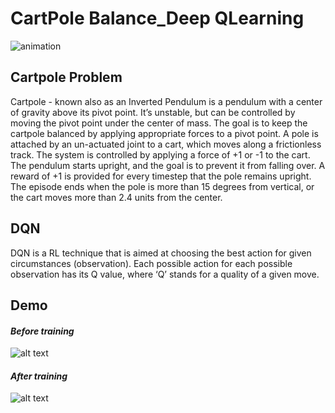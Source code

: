 
# CartPole Balance_Deep QLearning 


![animation](https://cdn-images-1.medium.com/max/1600/1*k21guf6QlOMpVJPw1Z3Vlw.gif)
## Cartpole Problem
Cartpole - known also as an Inverted Pendulum is a pendulum with a center of gravity above its pivot point. It’s unstable, but can be controlled by moving the pivot point under the center of mass. The goal is to keep the cartpole balanced by applying appropriate forces to a pivot point.
A pole is attached by an un-actuated joint to a cart, which moves along a frictionless track. The system is controlled by applying a force of +1 or -1 to the cart. The pendulum starts upright, and the goal is to prevent it from falling over. A reward of +1 is provided for every timestep that the pole remains upright. The episode ends when the pole is more than 15 degrees from vertical, or the cart moves more than 2.4 units from the center.
## DQN 
DQN is a RL technique that is aimed at choosing the best action for given circumstances (observation). Each possible action for each possible observation has its Q value, where ‘Q’ stands for a quality of a given move.


## Demo


#### *Before training*
![alt text](https://github.com/farhadvaseghi/CartPole/images/Before_training.gif)
#### *After training*
![alt text](https://github.com/farhadvaseghi/CartPole/images/After_training.gif)

